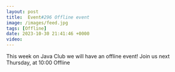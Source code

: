 ```yaml
---
layout: post
title:  Event#296 Offline event
image: /images/feed.jpg
tags: [Offline]
date: 2023-10-30 21:41:46 +0000
video: 
---
```


This week on Java Club we will have an offline event!
Join us next Thursday, at 10:00 Offline
